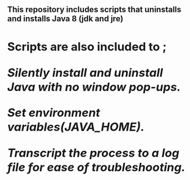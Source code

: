 <h2><b>This repository includes scripts that uninstalls and installs Java 8 (jdk and jre) <h2></b>

<b>Scripts are also included to ;</b>

<i> Silently install and uninstall Java with no window pop-ups. </i>

<i> Set environment variables(JAVA_HOME). </i>

<i> Transcript the process to a log file for ease of troubleshooting. </i>



